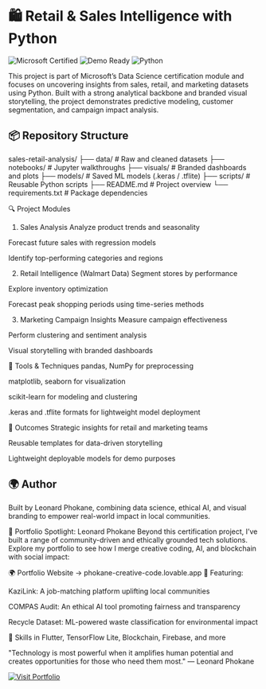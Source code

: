 # 🛍️ Retail & Sales Intelligence with Python

![Microsoft Certified](https://img.shields.io/badge/Microsoft-Certified-blue?logo=microsoft&style=for-the-badge)
![Demo Ready](https://img.shields.io/badge/Demo-Ready-brightgreen?style=for-the-badge)
![Python](https://img.shields.io/badge/Built%20with-Python-3776AB?logo=python&logoColor=white&style=for-the-badge)


This project is part of Microsoft’s Data Science certification module and focuses on uncovering insights from sales, retail, and marketing datasets using Python. Built with a strong analytical backbone and branded visual storytelling, the project demonstrates predictive modeling, customer segmentation, and campaign impact analysis.

## 📦 Repository Structure


sales-retail-analysis/
├── data/         # Raw and cleaned datasets
├── notebooks/    # Jupyter walkthroughs
├── visuals/      # Branded dashboards and plots
├── models/       # Saved ML models (.keras / .tflite)
├── scripts/      # Reusable Python scripts
├── README.md     # Project overview
└── requirements.txt  # Package dependencies

🔍 Project Modules
1. Sales Analysis
Analyze product trends and seasonality

Forecast future sales with regression models

Identify top-performing categories and regions

2. Retail Intelligence (Walmart Data)
Segment stores by performance

Explore inventory optimization

Forecast peak shopping periods using time-series methods

3. Marketing Campaign Insights
Measure campaign effectiveness

Perform clustering and sentiment analysis

Visual storytelling with branded dashboards

🧠 Tools & Techniques
pandas, NumPy for preprocessing

matplotlib, seaborn for visualization

scikit-learn for modeling and clustering

.keras and .tflite formats for lightweight model deployment

🎯 Outcomes
Strategic insights for retail and marketing teams

Reusable templates for data-driven storytelling

Lightweight deployable models for demo purposes

## 🌍 Author
Built by Leonard Phokane, combining data science, ethical AI, and visual branding to empower real-world impact in local communities.

🎨 Portfolio Spotlight: Leonard Phokane
Beyond this certification project, I’ve built a range of community-driven and ethically grounded tech solutions. Explore my portfolio to see how I merge creative coding, AI, and blockchain with social impact:

🌍 Portfolio Website → phokane-creative-code.lovable.app 💼 Featuring:

KaziLink: A job-matching platform uplifting local communities

COMPAS Audit: An ethical AI tool promoting fairness and transparency

Recycle Dataset: ML-powered waste classification for environmental impact

📱 Skills in Flutter, TensorFlow Lite, Blockchain, Firebase, and more

"Technology is most powerful when it amplifies human potential and creates opportunities for those who need them most." — Leonard Phokane

[![Visit Portfolio](https://img.shields.io/badge/Visit-Portfolio-purple?style=for-the-badge&logo=internet-explorer)](https://phokane-creative-code.lovable.app/)
